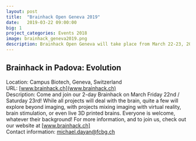 ```yaml
---
layout: post
title:  "Brainhack Open Geneva 2019"
date:   2019-03-22 09:00:00
big: 1
project_categories: Events 2018
image: brainhack_geneva2019.png
description: Brainhack Open Geneva will take place from March 22-23, 2019
---
```

## Brainhack in Padova: Evolution  

Location: Campus Biotech, Geneva, Switzerland  
URL: [www.brainhack.ch](www.brainhack.ch)  
Description: Come and join our 2-day Brainhack on March Friday 22nd / Saturday 23rd! While all projects will deal with the brain, quite a few will explore beyond imaging, with projects mixing imaging with virtual reality, brain stimulation, or even live 3D printed brains. Everyone is welcome, whatever their background! For more information, and to join us, check out our website at [www.brainhack.ch]  
Contact information: michael.dayan@fcbg.ch  
